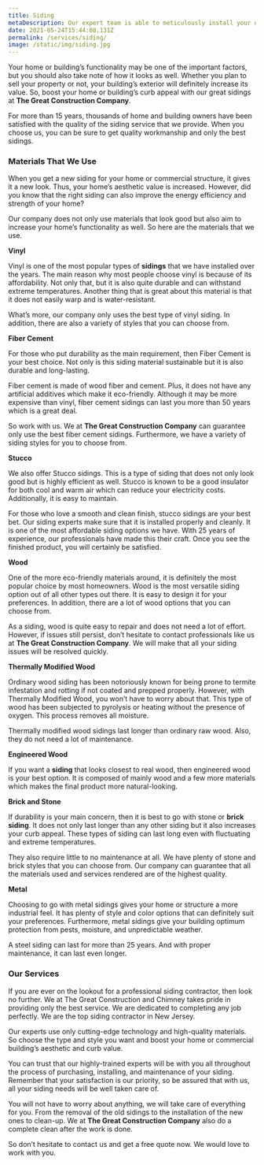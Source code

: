 ```yaml
---
title: Siding
metaDescription: Our expert team is able to meticulously install your new siding with precision and care. We also offer siding repair, siding maintenance and siding replacement services as well. Call today +1 (929) 536-4386 for a quote!
date: 2021-05-24T15:44:08.131Z
permalink: /services/siding/
image: /static/img/siding.jpg
---
```

Your home or building’s functionality may be one of the important factors, but you should also take note of how it looks as well. Whether you plan to sell your property or not, your building’s exterior will definitely increase its value. So, boost your home or building’s curb appeal with our great sidings at **The Great Construction Company**.

For more than 15 years, thousands of home and building owners have been satisfied with the quality of the siding service that we provide. When you choose us, you can be sure to get quality workmanship and only the best sidings.

### Materials That We Use

When you get a new siding for your home or commercial structure, it gives it a new look. Thus, your home’s aesthetic value is increased. However, did you know that the right siding can also improve the energy efficiency and strength of your home?

Our company does not only use materials that look good but also aim to increase your home’s functionality as well. So here are the materials that we use.

**Vinyl**

Vinyl is one of the most popular types of **sidings** that we have installed over the years. The main reason why most people choose vinyl is because of its affordability. Not only that, but it is also quite durable and can withstand extreme temperatures. Another thing that is great about this material is that it does not easily warp and is water-resistant.

What’s more, our company only uses the best type of vinyl siding. In addition, there are also a variety of styles that you can choose from.

**Fiber Cement**

For those who put durability as the main requirement, then Fiber Cement is your best choice. Not only is this siding material sustainable but it is also durable and long-lasting.

Fiber cement is made of wood fiber and cement. Plus, it does not have any artificial additives which make it eco-friendly. Although it may be more expensive than vinyl, fiber cement sidings can last you more than 50 years which is a great deal.

So work with us. We at **The Great Construction Company** can guarantee only use the best fiber cement sidings. Furthermore, we have a variety of siding styles for you to choose from.

**Stucco**

We also offer Stucco sidings. This is a type of siding that does not only look good but is highly efficient as well. Stucco is known to be a good insulator for both cool and warm air which can reduce your electricity costs. Additionally, it is easy to maintain.

For those who love a smooth and clean finish, stucco sidings are your best bet. Our siding experts make sure that it is installed properly and cleanly. It is one of the most affordable siding options we have. With 25 years of experience, our professionals have made this their craft. Once you see the finished product, you will certainly be satisfied.

**Wood**

One of the more eco-friendly materials around, it is definitely the most popular choice by most homeowners. Wood is the most versatile siding option out of all other types out there. It is easy to design it for your preferences. In addition, there are a lot of wood options that you can choose from.

As a siding, wood is quite easy to repair and does not need a lot of effort. However, if issues still persist, don’t hesitate to contact professionals like us at **The Great Construction Company**. We will make that all your siding issues will be resolved quickly.

**Thermally Modified Wood**

Ordinary wood siding has been notoriously known for being prone to termite infestation and rotting if not coated and prepped properly. However, with Thermally Modified Wood, you won’t have to worry about that. This type of wood has been subjected to pyrolysis or heating without the presence of oxygen. This process removes all moisture.

Thermally modified wood sidings last longer than ordinary raw wood. Also, they do not need a lot of maintenance.

**Engineered Wood**

If you want a **siding** that looks closest to real wood, then engineered wood is your best option. It is composed of mainly wood and a few more materials which makes the final product more natural-looking.

**Brick and Stone**

If durability is your main concern, then it is best to go with stone or **brick siding**. It does not only last longer than any other siding but it also increases your curb appeal. These types of siding can last long even with fluctuating and extreme temperatures.

They also require little to no maintenance at all. We have plenty of stone and brick styles that you can choose from. Our company can guarantee that all the materials used and services rendered are of the highest quality.

**Metal**

Choosing to go with metal sidings gives your home or structure a more industrial feel. It has plenty of style and color options that can definitely suit your preferences. Furthermore, metal sidings give your building optimum protection from pests, moisture, and unpredictable weather.

A steel siding can last for more than 25 years. And with proper maintenance, it can last even longer.

### Our Services

If you are ever on the lookout for a professional siding contractor, then look no further. We at The Great Construction and Chimney takes pride in providing only the best service. We are dedicated to completing any job perfectly. We are the top siding contractor in New Jersey.

Our experts use only cutting-edge technology and high-quality materials. So choose the type and style you want and boost your home or commercial building’s aesthetic and curb value.

You can trust that our highly-trained experts will be with you all throughout the process of purchasing, installing, and maintenance of your siding. Remember that your satisfaction is our priority, so be assured that with us, all your siding needs will be well taken care of.

You will not have to worry about anything, we will take care of everything for you. From the removal of the old sidings to the installation of the new ones to clean-up. We at **The Great Construction Company** also do a complete clean after the work is done.

So don’t hesitate to contact us and get a free quote now. We would love to work with you.